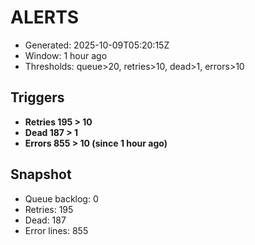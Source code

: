 # ALERTS

- Generated: 2025-10-09T05:20:15Z
- Window: 1 hour ago
- Thresholds: queue>20, retries>10, dead>1, errors>10

## Triggers
- **Retries 195 > 10**
- **Dead 187 > 1**
- **Errors 855 > 10 (since 1 hour ago)**

## Snapshot
- Queue backlog: 0
- Retries: 195
- Dead: 187
- Error lines: 855

